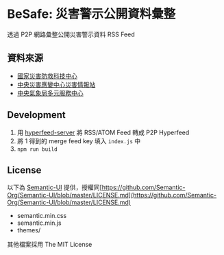 # BeSafe: 災害警示公開資料彙整

透過 P2P 網路彙整公開災害警示資料 RSS Feed

## 資料來源

* [國家災害防救科技中心](https://alerts.ncdr.nat.gov.tw/)
* [中央災害應變中心災害情報站](http://www.emic.gov.tw/Content.aspx?ID=18&MenuID=65)
* [中央氣象局多元服務中心](http://www.cwb.gov.tw/V7/service/eservice/rss.htm)

## Development

1. 用 [hyperfeed-server](https://github.com/poga/hyperfeed-server) 將 RSS/ATOM Feed 轉成 P2P Hyperfeed
2. 將 1 得到的 merge feed key 填入 `index.js` 中
3. `npm run build`

## License

以下為 [Semantic-UI](http://semantic-ui.com/) 提供，授權同[https://github.com/Semantic-Org/Semantic-UI/blob/master/LICENSE.md](https://github.com/Semantic-Org/Semantic-UI/blob/master/LICENSE.md)

* semantic.min.css
* semantic.min.js
* themes/

其他檔案採用 The MIT License
